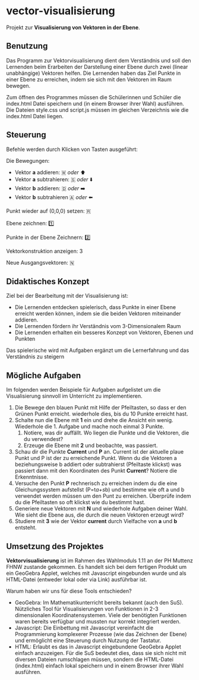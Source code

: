 # vector-visualisierung
Projekt zur **Visualisierung von Vektoren in der Ebene**.

## Benutzung
Das Programm zur Vektorvisualisierung dient dem Verständnis und soll den Lernenden beim Erarbeiten der Darstellung einer Ebene durch zwei (linear unabhängige) Vektoren helfen.
Die Lernenden haben das Ziel Punkte in einer Ebene zu erreichen, indem sie sich mit den Vektoren im Raum bewegen.

Zum öffnen des Programmes müssen die Schülerinnen und Schüler die index.html Datei speichern und (in einem Browser ihrer Wahl) ausführen. Die Dateien style.css und script.js müssen im gleichen Verzeichnis wie die index.html Datei liegen.

## Steuerung
Befehle werden durch Klicken von Tasten ausgeführt:

Die Bewegungen: 
- Vektor **a** addieren:  🇼 *oder*  ⬆️
- Vektor **a** subtrahieren:  🇸 *oder* ⬇️
- Vektor **b** addieren: 🇩 *oder* ➡️
- Vektor **b** subtrahieren 🇦 *oder* ⬅️

Punkt wieder auf (0,0,0) setzen: 🇷

Ebene zeichnen: 1️⃣

Punkte in der Ebene Zeichnern: 2️⃣

Vektorkonstruktion anzeigen: 3

Neue Ausgangsvektoren: 🇳

## Didaktisches Konzept
Ziel bei der Bearbeitung mit der Visualisierung ist:

- Die Lernenden entdecken spielerisch, dass Punkte in einer Ebene erreicht werden können, indem sie die beiden Vektoren miteinander addieren.
- Die Lernenden fördern ihr Verständnis vom 3-Dimensionalem Raum
- Die Lernenden erhalten ein besseres Konzept von Vektoren, Ebenen und Punkten

Das spielerische wird mit Aufgaben ergänzt um die Lernerfahrung und das Verständnis zu steigern

## Mögliche Aufgaben

Im folgenden werden Beispiele für Aufgaben aufgelistet um die Visualisierung sinnvoll im Unterricht zu implementieren.

1. Die Bewege den blauen Punkt mit Hilfe der Pfeiltasten, so dass er den Grünen Punkt erreicht. wiederhole dies, bis du 10 Punkte erreicht hast.
2. Schalte nun die Ebene mit **1** ein und drehe die Ansicht ein wenig. Wiederhole die 1. Aufgabe und mache noch einmal 3 Punkte.
   1. Notiere, was dir auffällt. Wo liegen die Punkte und die Vektoren, die du verwendest?
   2. Erzeuge die Ebene mit **2** und beobachte, was passiert.
3. Schau dir die Punkte **Current** und **P** an. Current ist der aktuelle plaue Punkt und P ist der zu erreichende Punkt. Wenn du die Vektoren a beziehungsweise b addiert oder subtrahierst (Pfeiltaste klickst) was passiert dann mit den Koordinaten des Punkt **Current**? Notiere die Erkenntnisse.
4. Versuche den Punkt **P** rechnerisch zu erreichen indem du die eine Gleichungssystem aufstellst (P=t*a+s*b) und bestimme wie oft a und b verwendet werden müssen um den Punt zu erreichen. Überprüfe indem du die Pfeiltasten so oft klickst wie du bestimmt hast.
5. Generiere neue Vektoren mit **N** und wiederhole Aufgaben deiner Wahl. Wie sieht die Ebene aus, die durch die neuen Vektoren erzeugt wird?
6. Studiere mit **3** wie der Vektor **current** durch Vielfache von **a** und **b** entsteht.


## Umsetzung des Projektes
**Vektorvisualisierung** ist im Rahmen des Wahlmoduls 1.11 an der PH Muttenz FHNW zustande gekommen. Es handelt sich bei dem fertigen Produkt um ein GeoGebra Applet, welches mit Javascript eingebunden wurde und als HTML-Datei (entweder lokal oder via Link) ausführbar ist.

Warum haben wir uns für diese Tools entschieden?
- GeoGebra: Im Mathematikunterricht bereits bekannt (auch den SuS). Nützliches Tool für Visualisierungen von Funktionen in 2-3 dimensionalen Koordinatensystemen. Viele der benötigten Funktionen waren bereits verfügbar und mussten nur korrekt integriert werden.
- Javascript: Die Einbettung mit Javascript vereinfacht die Programmierung komplexerer Prozesse (wie das Zeichnen der Ebene) und ermöglicht eine Steuerung durch Nutzung der Tastatur.
- HTML: Erlaubt es das in Javascript eingebundene GeoGebra Applet einfach anzuzeigen. Für die SuS bedeutet dies, dass sie sich nicht mit diversen Dateien rumschlagen müssen, sondern die HTML-Datei (index.html) einfach lokal speichern und in einem Browser ihrer Wahl ausführen.
